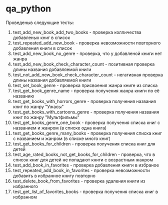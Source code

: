 # qa_python

Проведеныв следующие тесты:

1. test_add_new_book_add_two_books - проверка колличества добавленых книг в список
2. test_repeated_add_new_book - проверка невозможности повторного добавления книги в список
3. test_add_new_book_no_genre - проверка, что у добавленой книги нет жанра
4. test_add_new_book_check_character_count - позитивная проверка длины названия добавляемой книги
5. test_not_add_new_book_check_character_count - негативная проверка длины названия добавляемой книги
6. test_set_book_genre - проверка присвоения жанра книге из списка
7. test_get_book_genre_name - проверка получения жанра книги по её названию
8. test_get_books_with_horrors_genre - проверка получения названия книг по жанру "Ужасы"
9. test_get_books_with_cartoons_genre - проверка получения названия книг по жанру "Мультфильмы"
10. test_get_books_genre_one_book - проверка получения списка книг с названием и жанром (в списке одна книга)
11. test_get_books_genre_many_books - проверка получения списка книг с названием и жанром (в списке много книг)
12. test_get_books_for_children - проверка получения списка книг для детей
13. test_age_rated_books_not_get_books_for_children - проверка, что в список книг для детей не попадают книги с возрастным жанром
14. test_add_book_in_favorites - проверка добавления книги в избраное
15. test_repeated_add_book_in_favorites - проверка невозможности добавить в избранное книгу повторно
16. test_delete_book_from_favorites - проверка удаления книги из избранного
17. test_get_list_of_favorites_books - проверка получения списка книг в избранном

